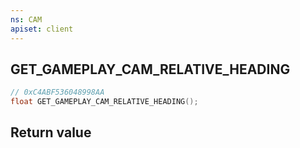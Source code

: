 ```yaml
---
ns: CAM
apiset: client
---
```

## GET_GAMEPLAY_CAM_RELATIVE_HEADING

```c
// 0xC4ABF536048998AA
float GET_GAMEPLAY_CAM_RELATIVE_HEADING();
```



## Return value

